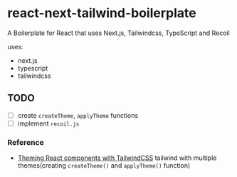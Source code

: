 # react-next-tailwind-boilerplate

A Boilerplate for React that uses Next.js, Tailwindcss, TypeScript and Recoil

uses:

- next.js
- typescript
- tailwindcss

## TODO

- [ ] create `createTheme`, `applyTheme` functions
- [ ] implement `recoil.js`

### Reference

- [Theming React components with TailwindCSS](https://blog.logrocket.com/theming-react-components-tailwind-css/) tailwind with multiple themes(creating `createTheme()` and `applyTheme()` function)
